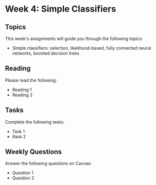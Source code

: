 # Week 4: Simple Classifiers

## Topics

This week's assignments will guide you through the following topics:
* Simple classifiers: selection, likelihood-based, fully connected neural networks, boosted decision trees

## Reading

Please read the following:
* Reading 1
* Reading 2

## Tasks

Complete the following tasks:
* Task 1
* Rask 2

## Weekly Questions

Answer the following questions on Canvas:
* Question 1
* Question 2
